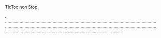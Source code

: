 TicToc non Stop

..
.......................................................................................................................................................................................................................................................................................................................................................